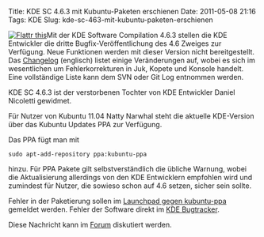 Title: KDE SC 4.6.3 mit Kubuntu-Paketen erschienen
Date: 2011-05-08 21:16
Tags: KDE
Slug: kde-sc-463-mit-kubuntu-paketen-erschienen

  

<noscript><a href="http://flattr.com/thing/186746/KDE-SC-4-6-3-mit-Kubuntu-Paketen-erschienen" target="_blank">  

![Flattr
this](http://api.flattr.com/button/flattr-badge-large.png "Flattr this")</a></noscript>Mit
der KDE Software Compilation 4.6.3 stellen die KDE Entwickler die dritte
Bugfix-Veröffentlichung des 4.6 Zweiges zur Verfügung. Neue Funktionen
werden mit dieser Version nicht bereitgestellt. Das
[Changelog](http://www.kde.org/announcements/changelogs/changelog4_6_2to4_6_3.php)
(englisch) listet einige Veränderungen auf, wobei es sich im
wesentlichen um Fehlerkorrekturen in Juk, Kopete und Konsole handelt.
Eine vollständige Liste kann dem SVN oder Git Log entnommen werden.


KDE SC 4.6.3 ist der verstorbenen Tochter von KDE Entwickler Daniel
Nicoletti gewidmet.


<!--break--><!--break-->

Für Nutzer von Kubuntu 11.04 Natty Narwhal steht die aktuelle
KDE-Version über das Kubuntu Updates PPA zur Verfügung.


Das PPA fügt man mit


``` {.shell}
sudo apt-add-repository ppa:kubuntu-ppa
```

hinzu. Für PPA Pakete gilt selbstverständlich die übliche Warnung, wobei
die Aktualisierung allerdings von den KDE Entwicklern empfohlen wird und
zumindest für Nutzer, die sowieso schon auf 4.6 setzen, sicher sein
sollte.


Fehler in der Paketierung sollen im [Launchpad gegen
kubuntu-ppa](https://bugs.launchpad.net/kubuntu-ppa) gemeldet werden.
Fehler der Software direkt im [KDE Bugtracker](http://bugs.kde.org/).


Diese Nachricht kann im
[Forum](http://forum.kubuntu-de.org/index.php?board=1.0) diskutiert
werden.



